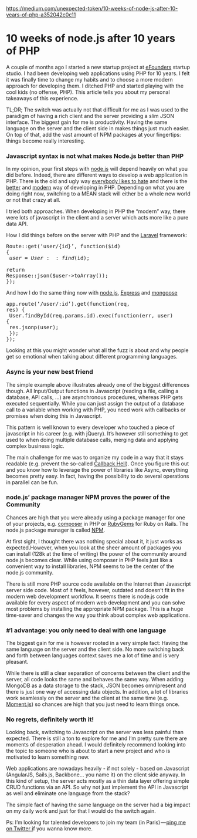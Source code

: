 <a href="https://medium.com/unexpected-token/10-weeks-of-node-js-after-10-years-of-php-a352042c0c11">https://medium.com/unexpected-token/10-weeks-of-node-js-after-10-years-of-php-a352042c0c11</a><div id="articleHeader"><h1><strong>10 weeks of node.js after 10 years of PHP</strong></h1></div><p id="8cbb">A couple of months ago I started a new startup project at <a href="http://efounders.co/" target="_blank">eFounders</a> startup studio. I had been developing web applications using PHP for 10 years. I felt it was finally time to change my habits and to choose a more modern approach for developing them. I ditched PHP and started playing with the cool kids (no offense, PHP). This article tells you about my personal takeaways of this experience.</p><p id="bbce">TL;DR; The switch was actually not that difficult for me as I was used to the paradigm of having a rich client and the server providing a slim JSON interface. The biggest gain for me is productivity. Having the same language on the server and the client side in makes things just much easier. On top of that, add the vast amount of NPM packages at your fingertips: things become really interesting.</p><h3 id="84e5">Javascript syntax is not what makes Node.js better than PHP</h3><p id="39de">In my opinion, your first steps with <a href="https://nodejs.org/" target="_blank">node.js</a> will depend heavily on what you did before. Indeed, there are different ways to develop a web application in PHP. There is the old and ugly way <a href="https://www.google.com/search?q=php+sucks" target="_blank">everybody likes to hate</a> and there is the <a href="http://symfony.com/" target="_blank">better</a> and <a href="http://laravel.com/" target="_blank">modern</a> way of developing in PHP. Depending on what you are doing right now, switching to a MEAN stack will either be a whole new world or not that crazy at all.</p><p id="9d9b">I tried both approaches. When developing in PHP the “modern” way, there were lots of javascript in the client and a server which acts more like a pure data API.</p><p id="6d3e">How I did things before on the server with PHP and the <a href="http://laravel.com/" target="_blank">Laravel</a> framework:</p><pre id="5635">Route::get(‘user/{id}’, function($id) {<br />  $user = User::find($id);<br />  return Response::json($user-&gt;toArray());<br />});</pre><p id="8951">And how I do the same thing now with <a href="https://nodejs.org/" target="_blank">node.js</a>, <a href="http://expressjs.com/" target="_blank">Express</a> and <a href="http://mongoosejs.com/" target="_blank">mongoose</a></p><pre id="79cf">app.route(‘/user/:id’).get(function(req, res) {<br />  User.findById(req.params.id).exec(function(err, user) {<br />    res.jsonp(user);<br />  });<br />});</pre><p id="a474">Looking at this you might wonder what all the fuzz is about and why people get so emotional when talking about different programming languages.</p><h3 id="9f5e">Async is your new best friend</h3><p id="5ba2">The simple example above illustrates already one of the biggest differences though. All Input/Output functions in Javascript (reading a file, calling a database, API calls, …) are asynchronous procedures, whereas PHP gets executed sequentially. While you can just assign the output of a database call to a variable when working with PHP, you need work with callbacks or promises when doing this in Javascript.</p><p id="650d">This pattern is well known to every developer who touched a piece of javascript in his career (e.g. with jQuery). It’s however still something to get used to when doing multiple database calls, merging data and applying complex business logic.</p><p id="fa54">The main challenge for me was to organize my code in a way that it stays readable (e.g. prevent the so-called <a href="http://callbackhell.com/" target="_blank">Callback Hell</a>). Once you figure this out and you know how to leverage the power of libraries like Async, everything becomes pretty easy. In fact, having the possibility to do several operations in parallel can be fun.</p><h3 id="dd10">node.js’ package manager NPM proves the power of the Community</h3><p id="a1be">Chances are high that you were already using a package manager for one of your projects, e.g. <a href="https://packagist.org/" target="_blank">composer</a> in PHP or <a href="https://rubygems.org/" target="_blank">RubyGems</a> for Ruby on Rails. The node.js package manager is called <a href="https://www.npmjs.com/" target="_blank">NPM</a>.</p><p id="fcc5">At first sight, I thought there was nothing special about it, it just works as expected.However, when you look at the sheer amount of packages you can install (128k at the time of writing) the power of the community around node.js becomes clear. While using composer in PHP feels just like a convenient way to install libraries, NPM seems to be the center of the node.js community.</p><p id="3a98">There is still more PHP source code available on the Internet than Javascript server side code. Most of it feels, however, outdated and doesn’t fit in the modern web development workflow. It seems there is node.js code available for every aspect of modern web development and you can solve most problems by installing the appropriate NPM package. This is a huge time-saver and changes the way you think about complex web applications.</p><h3 id="ec68">#1 advantage: you only need to deal with one language</h3><p id="5b3c">The biggest gain for me is however rooted in a very simple fact: Having the same language on the server and the client side. No more switching back and forth between languages context saves me a lot of time and is very pleasant.</p><p id="6755">While there is still a clear separation of concerns between the client and the server, all code looks the same and behaves the same way. When adding MongoDB as a data storage to the stack, JSON becomes omnipresent and there is just one way of accessing data objects. In addition, a lot of libraries work seamlessly on the server and the client at the same time (e.g. <a href="http://momentjs.com/" target="_blank">Moment.js</a>) so chances are high that you just need to learn things once.</p><h3 id="0c82">No regrets, definitely worth it!</h3><p id="e368">Looking back, switching to Javascript on the server was less painful than expected. There is still a ton to explore for me and I’m pretty sure there are moments of desperation ahead. I would definitely recommend looking into the topic to someone who is about to start a new project and who is motivated to learn something new.</p><p id="1851">Web applications are nowadays heavily - if not solely - based on Javascript (AngularJS, Sails.js, Backbone… you name it) on the client side anyway. In this kind of setup, the server acts mostly as a thin data layer offering simple CRUD functions via an API. So why not just implement the API in Javascript as well and eliminate one language from the stack?</p><p id="f0d1">The simple fact of having the same language on the server had a big impact on my daily work and just for that I would do the switch again.</p><p id="0016">Ps: I’m looking for talented developers to join my team (in Paris) — <a href="https://twitter.com/mdausinger" target="_blank">ping me on Twitter i</a>f you wanna know more.</p>